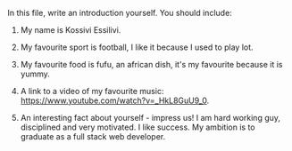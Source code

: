 In this file, write an introduction yourself. You should include:

1.  My name is Kossivi Essilivi.
2.  My favourite sport is football, I like it because I used to play lot.
3.  My favourite food is fufu, an african dish, it's my favourite because it is yummy.
4.  A link to a video of my favourite music:
    https://www.youtube.com/watch?v=_HkL8GuU9_0.

5.  An interesting fact about yourself - impress us!
    I am hard working guy, disciplined and very motivated. I like success. My ambition is to graduate as a full stack web developer.

